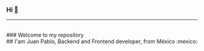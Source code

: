 ### Hi 👋
<hr/>
<br/>
### Welcome to my repository
<br/>
## I'am Juan Pablo, Backend and Frontend developer, from México :mexico:

